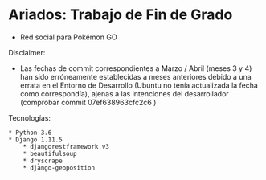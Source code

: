 # Ariados: Trabajo de Fin de Grado
- Red social para Pokémon GO

Disclaimer:
 * Las fechas de commit correspondientes a Marzo / Abril (meses 3 y 4) han sido erróneamente establecidas a meses anteriores debido a una errata en el Entorno de Desarrollo (Ubuntu no tenía actualizada la fecha como correspondía), ajenas a las intenciones del desarrollador (comprobar commit 07ef638963cfc2c6 )

Tecnologías:

    * Python 3.6
    * Django 1.11.5
        * djangorestframework v3
        * beautifulsoup
        * dryscrape
        * django-geoposition
